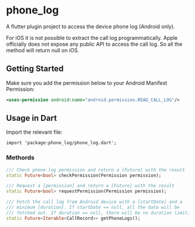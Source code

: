 # phone_log

A flutter plugin project to access the device phone log (Android only).

For iOS it is not possible to extract the call log programmatically. Apple officially does not expose any public API to access the call log. So all the method will return null on iOS.

## Getting Started

Make sure you add the permission below to your Android Manifest Permission:

```xml
<uses-permission android:name="android.permission.READ_CALL_LOG"/>
```
## Usage in Dart

Import the relevant file:

```
import 'package:phone_log/phone_log.dart';
```

### Methords
```dart
/// Check phone log permission and return a [Future] with the result
static Future<bool> checkPermission(Permission permission);

/// Request a [permission] and return a [Future] with the result
static Future<bool> requestPermission(Permission permission);

/// Fetch the call log from Android device with a [startDate] and a 
/// minimum [duration]. If startDate == null, all the data will be
/// fetched out. If duration == null, there will be no duration limit.
static Future<Iterable<CallRecord>> getPhoneLogs();
```

